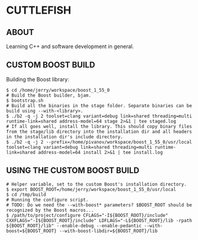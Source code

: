 CUTTLEFISH
======

ABOUT
-----

Learning C++ and software development in general.

CUSTOM BOOST BUILD
------------------

Building the Boost library:
```shell
$ cd /home/jerry/workspace/boost_1_55_0  
# Build the Boost builder, bjam.  
$ bootstrap.sh  
# Build all the binaries in the stage folder. Separate binaries can be build using --with-<library>.  
$ ./b2 -q -j 2 toolset=clang variant=debug link=shared threading=multi runtime-link=shared address-model=64 stage 2>&1 | tee staged.log  
# If all goes well, install the library. This should copy binary files from the stage/lib directory into the installation dir and all headers in the installation dir's include directory.
$ ./b2 -q -j 2 --prefix=/home/pivanov/workspace/boost_1_55_0/usr/local toolset=clang variant=debug link=shared threading=multi runtime-link=shared address-model=64 install 2>&1 | tee install.log  
```

USING THE CUSTOM BOOST BUILD
----------------------------
```shell
# Helper variable, set to the custom Boost's installation directory.  
$ export BOOST_ROOT=/home/jerry/workspace/boost_1_55_0/usr/local  
$ cd /tmp/build  
# Running the configure script.  
# TODO: Do we need the --with-boost* parameters? $BOOST_ROOT should be recognized by the Boost macros...  
$ /path/to/project/configure CFLAGS="-I${BOOST_ROOT}/include" CXXFLAGS="-I${BOOST_ROOT}/include" LDFLAGS="-L${BOOST_ROOT}/lib -rpath ${BOOST_ROOT}/lib" --enable-debug --enable-pedantic --with-boost=${BOOST_ROOT} --with-boost-libdir=${BOOST_ROOT}/lib  
```
